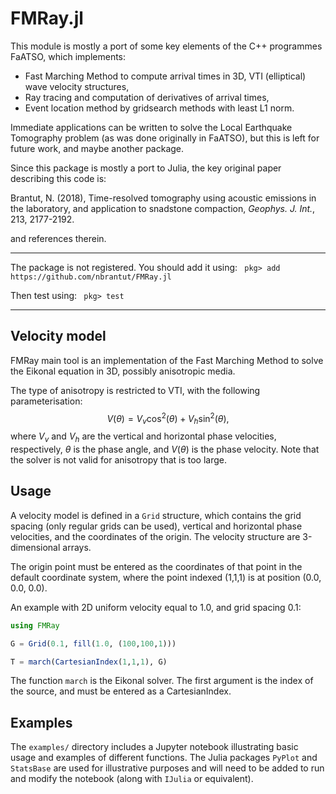 # FMRay.jl

This module is mostly a port of some key elements of the C++ programmes FaATSO, which implements:
 - Fast Marching Method to compute arrival times in 3D, VTI (elliptical) wave velocity structures,
 - Ray tracing and computation of derivatives of arrival times,
 - Event location method by gridsearch methods with least L1 norm.

Immediate applications can be written to solve the Local Earthquake Tomography problem (as was done originally in FaATSO), but this is left for future work, and maybe another package.

Since this package is mostly a port to Julia, the key original paper describing this code is:

Brantut, N. (2018), Time-resolved tomography using acoustic emissions in the laboratory, and application to snadstone compaction, *Geophys. J. Int.*, 213, 2177-2192.

and references therein.

---

The package is not registered. You should add it using:
` pkg> add https://github.com/nbrantut/FMRay.jl`

Then test using:
` pkg> test`

---

## Velocity model

FMRay main tool is an implementation of the Fast Marching Method to solve the Eikonal equation in 3D, possibly anisotropic media.

The type of anisotropy is restricted to VTI, with the following parameterisation:
$$V(\theta) = V_v \cos^2(\theta) + V_h \sin^2(\theta),$$
where $V_v$ and $V_h$ are the vertical and horizontal phase velocities, respectively, $\theta$ is the phase angle, and $V(\theta)$ is the phase velocity. Note that the solver is not valid for anisotropy that is too large.

## Usage

A velocity model is defined in a `Grid` structure, which contains the grid spacing (only regular grids can be used), vertical and horizontal phase velocities, and the coordinates of the origin. The velocity structure are 3-dimensional arrays.

The origin point must be entered as the coordinates of that point in the default coordinate system, where the point indexed (1,1,1) is at position (0.0, 0.0, 0.0).

An example with 2D uniform velocity equal to 1.0, and grid spacing 0.1:

````julia
using FMRay

G = Grid(0.1, fill(1.0, (100,100,1)))

T = march(CartesianIndex(1,1,1), G)
````

The function `march` is the Eikonal solver. The first argument is the index of the source, and must be entered as a CartesianIndex.

## Examples

The `examples/` directory includes a Jupyter notebook illustrating basic usage and examples of different functions. The Julia packages `PyPlot` and `StatsBase` are used for illustrative purposes and will need to be added to run and modify the notebook (along with `IJulia` or equivalent).